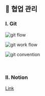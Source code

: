 ## 👥 협업 관리

### I. Git

![git flow](./exec/gitFlowImg/gitFlow.png)

![git work flow](./exec/gitFlowImg/gitWorkFlow.png)

![git convention](./exec/gitFlowImg/branchNameAndCommitMessage.png)

<br />

### II. Notion

<a href="https://magical-sweatshirt-a0d.notion.site/93d9ef3bac7f448089c1096c304fad54" target="_blank">Link</a>

<br />
